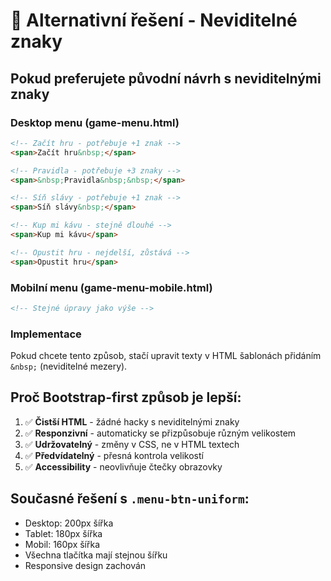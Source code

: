 # 🎯 Alternativní řešení - Neviditelné znaky

## Pokud preferujete původní návrh s neviditelnými znaky

### Desktop menu (game-menu.html)
```html
<!-- Začít hru - potřebuje +1 znak -->
<span>Začít hru&nbsp;</span>

<!-- Pravidla - potřebuje +3 znaky -->
<span>&nbsp;Pravidla&nbsp;&nbsp;</span>

<!-- Síň slávy - potřebuje +1 znak -->
<span>Síň slávy&nbsp;</span>

<!-- Kup mi kávu - stejně dlouhé -->
<span>Kup mi kávu</span>

<!-- Opustit hru - nejdelší, zůstává -->
<span>Opustit hru</span>
```

### Mobilní menu (game-menu-mobile.html)
```html
<!-- Stejné úpravy jako výše -->
```

### Implementace
Pokud chcete tento způsob, stačí upravit texty v HTML šablonách přidáním `&nbsp;` (neviditelné mezery).

## Proč Bootstrap-first způsob je lepší:
1. ✅ **Čistší HTML** - žádné hacky s neviditelnými znaky  
2. ✅ **Responzivní** - automaticky se přizpůsobuje různým velikostem
3. ✅ **Udržovatelný** - změny v CSS, ne v HTML textech
4. ✅ **Předvídatelný** - přesná kontrola velikostí
5. ✅ **Accessibility** - neovlivňuje čtečky obrazovky

## Současné řešení s `.menu-btn-uniform`:
- Desktop: 200px šířka
- Tablet: 180px šířka  
- Mobil: 160px šířka
- Všechna tlačítka mají stejnou šířku
- Responsive design zachován
